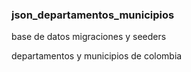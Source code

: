 <h3> json_departamentos_municipios</h3>
<p>base de datos migraciones y seeders</p>
<p>departamentos y municipios de colombia</p>